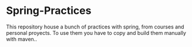# Spring-Practices
This repository house a bunch of practices with spring, from courses and personal proyects. To use them you have to copy and build them manually with maven..
